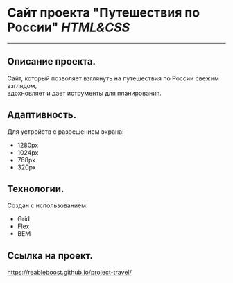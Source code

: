 # Сайт проекта "Путешествия по России"  *HTML&CSS*
-----------
## Описание проекта.
Сайт, который позволяет взглянуть на путешествия по России свежим взглядом,  
вдохновляет и дает иструменты для планирования.  

## Адаптивность.
Для устройств с разрешением экрана:  
* 1280px  
* 1024px  
* 768px  
* 320px  

## Технологии.
Создан с использованием:  
* Grid  
* Flex  
* BEM

## Ссылка на проект.
https://reableboost.github.io/project-travel/



